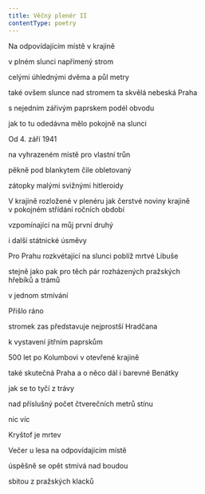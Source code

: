 ```yaml
---
title: Věčný plenér II
contentType: poetry
---
```


<section>

Na odpovídajícím místě v krajině

v plném slunci napřímený strom

celými úhlednými dvěma a půl metry

také ovšem slunce nad stromem ta skvělá nebeská Praha

s nejedním zářivým paprskem podél obvodu

jak to tu odedávna mělo pokojně na slunci

Od 4. září 1941

na vyhrazeném místě pro vlastní trůn

pěkně pod blankytem čile obletovaný

zátopky malými svižnými hitleroidy

V krajině rozložené v plenéru jak čerstvé noviny krajině  
v pokojném střídání ročních období

vzpomínající na můj první druhý

i další státnické úsměvy

Pro Prahu rozkvétající na slunci poblíž mrtvé Libuše

stejně jako pak pro těch pár rozházených pražských  
hřebíků a trámů

v jednom stmívání

Přišlo ráno

stromek zas představuje nejprostší Hradčana

k vystavení jitřním paprskům

500 let po Kolumbovi v otevřené krajině

také skutečná Praha a o něco dál i barevné Benátky

jak se to tyčí z trávy

nad příslušný počet čtverečních metrů stínu

nic víc

Kryštof je mrtev

Večer u lesa na odpovídajícím místě

úspěšně se opět stmívá nad boudou

sbitou z pražských klacků

</section>
